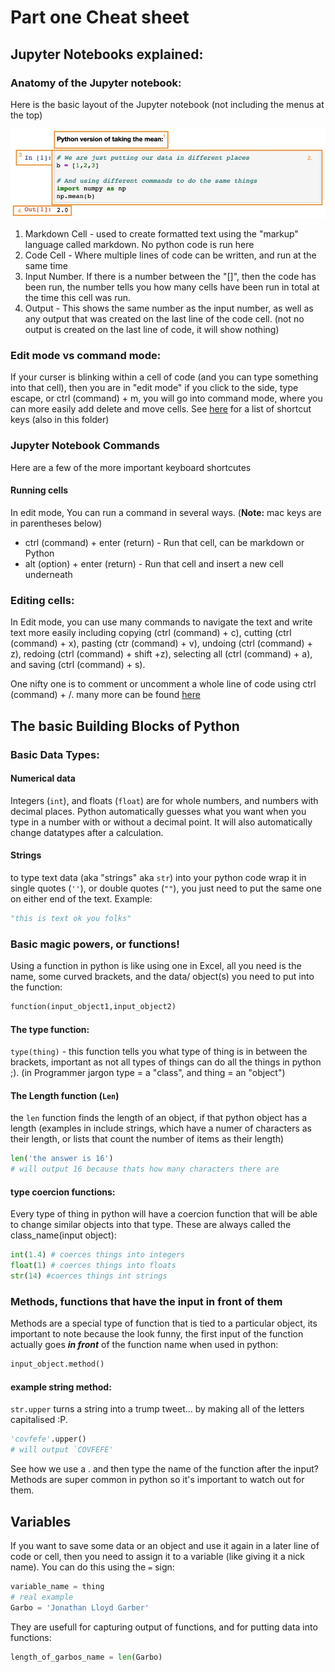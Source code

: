 # Part one Cheat sheet
## Jupyter Notebooks explained:
### Anatomy of the Jupyter notebook:
Here is the basic layout of the Jupyter notebook (not including the menus at the top)

![image](https://github.com/sailngarbwm/VALA-Tech-camp-2021-Intro-to-Python/raw/main/Imbedded%20Pics/anatomyofnotebook.jpg)

1. Markdown Cell - used to create formatted text using the "markup" language called markdown. No python code is run here
2. Code Cell - Where multiple lines of code can be written, and run at the same time
3. Input Number. If there is a number between the "[]", then the code has been run, the number tells you how many cells have been run in total at the time this cell was run.
4. Output - This shows the same number as the input number, as well as any output that was created on the last line of the code cell. (not no output is created on the last line of code, it will show nothing)

### Edit mode vs command mode:

If your curser is blinking within a cell of code (and you can type something into that cell), then you are in "edit mode" if you click to the side, type escape, or ctrl (command) + m, you will go into command mode, where you can more easily add delete and move cells. See [here](https://cheatography.com/weidadeyue/cheat-sheets/jupyter-notebook/pdf_bw/) for a list of shortcut keys (also in this folder)

### Jupyter Notebook Commands

Here are a few of the more important keyboard shortcutes

#### Running cells

In edit mode, You can run a command in several ways. (**Note:** mac keys are in parentheses below)

- ctrl (command) + enter (return) - Run that cell, can be markdown or Python
- alt (option) + enter (return) - Run that cell and insert a new cell underneath

### Editing cells:
In Edit mode, you can use many commands to navigate the text and write text more easily including copying (ctrl (command) + c), cutting (ctrl (command) + x), pasting (ctr (command) + v), undoing (ctrl (command) + z), redoing (ctrl (command) + shift +z), selecting all (ctrl (command) + a), and saving (ctrl (command) + s).

One nifty one is to comment or uncomment a whole line of code using ctrl (command) + /. many more can be found [here](https://cheatography.com/weidadeyue/cheat-sheets/jupyter-notebook/pdf_bw/) 

## The basic Building Blocks of Python

### Basic Data Types:

#### Numerical data

Integers (`int`), and floats (`float`) are for whole numbers, and numbers with decimal places. Python automatically guesses what you want when you type in a number with or without a decimal point. It will also automatically change datatypes after a calculation.

#### Strings

to type text data (aka "strings" aka `str`) into your python code wrap it in single quotes (`''`), or double quotes (`""`), you just need to put the same one on either end of the text. Example:

```Python
"this is text ok you folks"
```

### Basic magic powers, or functions!

Using a function in python is like using one in Excel, all you need is the name, some curved brackets, and the data/ object(s) you need to put into the function:

```python
function(input_object1,input_object2)
```
#### The type function:
`type(thing)` - this function tells you what type of thing is in between the brackets, important as not all types of things can do all the things in python ;). (in Programmer jargon type = a "class", and thing = an "object")

#### The Length function (`Len`)

the `len` function finds the length of an object, if that python object has a length (examples in include strings, which have a numer of characters as their length, or lists that count the number of items as their length)

```python
len('the answer is 16')
# will output 16 because thats how many characters there are
```
 #### type coercion functions:

Every type of thing in python will have a coercion function that will be able to change similar objects into that type. These are always called the class_name(input object):

```python
int(1.4) # coerces things into integers
float(1) # coerces things into floats
str(14) #coerces things int strings
```

### Methods, functions that have the input in front of them

Methods are a special type of function that is tied to a particular object, its important to note because the look funny, the first input of the function actually goes ***in front*** of the function name when used in python:

```python
input_object.method()
```

#### example string method:
`str.upper` turns a string into a trump tweet... by making all of the letters capitalised :P.

```python
'covfefe'.upper()
# will output `COVFEFE'
```
See how we use a . and then type the name of the function after the input? Methods are super common in python so it's important to watch out for them.

## Variables

If you want to save some data or an object and use it again in a later line of code or cell, then you need to assign it to a variable (like giving it a nick name). You can do this using the `=` sign:

```python
variable_name = thing
# real example 
Garbo = 'Jonathan Lloyd Garber'
```

They are usefull for capturing output of functions, and for putting data into functions:

```python
length_of_garbos_name = len(Garbo)
```




